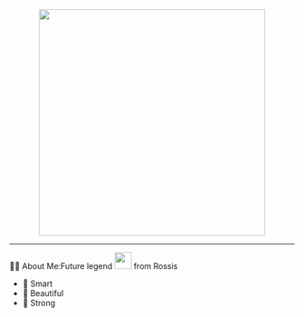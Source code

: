 <div id="header" align="center"#**HELLO,MY FREANDS**>
</div>
<div id="header" align="center">
<img src= "https://media.giphy.com/media/v1.Y2lkPTc5MGI3NjExb2cwb3luc3U1d2cxanR5Mzl5Zzk3dTFhNTJobzBhNDhhc2w4azZyMSZlcD12MV9pbnRlcm5hbF9naWZfYnlfaWQmY3Q9Zw/mf4qECoTz8ZVK/giphy.gif"width="400"/>
</div>

---

:man_technologist: About Me:Future legend <img src="https://media.giphy.com/media/WUlplcMpOCEmTGBtBW/giphy.gif" width="30"> from Rossis
- :brain: Smart
- :boy: Beautiful
- :muscle: Strong
